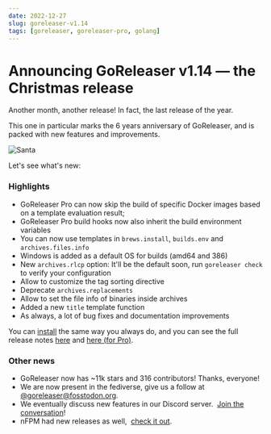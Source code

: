 ```yaml
---
date: 2022-12-27
slug: goreleaser-v1.14
tags: [goreleaser, goreleaser-pro, golang]
---
```


# Announcing GoReleaser v1.14 — the Christmas release

Another month, another release!
In fact, the last release of the year.

<!-- more -->

This one in particular marks the 6 years anniversary of GoReleaser, and is
packed with new features and improvements.

![Santa](https://carlosbecker.com/posts/goreleaser-v1.14/img.png)

Let's see what's new:

### Highlights

- GoReleaser Pro can now skip the build of specific Docker images based on a
  template evaluation result;
- GoReleaser Pro build hooks now also inherit the build environment variables
- You can now use templates in `brews.install`, `builds.env` and
  `archives.files.info`
- Windows is added as a default OS for builds (amd64 and 386)
- New `archives.rlcp` option: It'll be the default soon, run `goreleaser check`
  to verify your configuration
- Allow to customize the tag sorting directive
- Deprecate `archives.replacements`
- Allow to set the file info of binaries inside archives
- Added a new `title` template function
- As always, a lot of bug fixes and documentation improvements

You can [install][] the same way you always do, and you can see the full release
notes [here][oss-rel] and [here (for Pro)][pro-rel].

[install]: https://goreleaser.com/install
[pro-rel]: https://github.com/weyfonk/goreleaser-pro/releases/tag/v1.14.0-pro
[oss-rel]: https://github.com/weyfonk/goreleaser/releases/tag/v1.14.0

### Other news

- GoReleaser now has ~11k stars and 316 contributors! Thanks, everyone!
- We are now present in the fediverse, give us a follow at
  [@goreleaser@fosstodon.org](https://fosstodon.org/@goreleaser).
- We eventually discuss new features in our Discord server. 
  [Join the conversation](https://goreleaser.com/discord)!
- nFPM had new releases as well, 
  [check it out](https://github.com/goreleaser/nfpm/releases).
